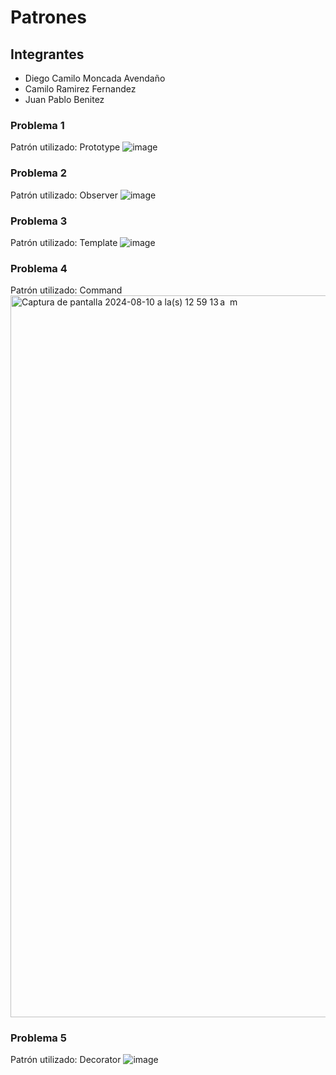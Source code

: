 # Patrones
## Integrantes
* Diego Camilo Moncada Avendaño
* Camilo Ramirez Fernandez
* Juan Pablo Benitez

### Problema 1
Patrón utilizado: Prototype
![image](https://github.com/user-attachments/assets/32e724e9-7d9b-4a9b-a4da-5b720d6313b4)

### Problema 2
Patrón utilizado: Observer
![image](https://github.com/user-attachments/assets/7196f479-65f0-4fe7-85c2-0238c568afda)

### Problema 3
Patrón utilizado: Template
![image](https://github.com/user-attachments/assets/7ad132a7-13b2-4eb8-9cd1-6e04a28bc6c7)

### Problema 4
Patrón utilizado: Command
<img width="1155" alt="Captura de pantalla 2024-08-10 a la(s) 12 59 13 a  m" src="https://github.com/user-attachments/assets/41388282-f183-4e37-a47a-ae2ffc100bf7">



### Problema 5
Patrón utilizado: Decorator
![image](https://github.com/user-attachments/assets/fecc422b-0c23-4138-ac25-827491a1ef06)

